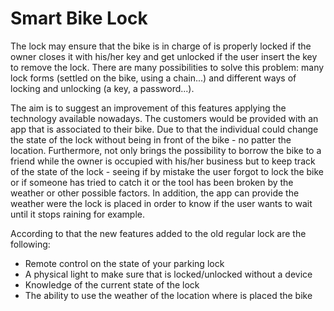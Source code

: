 # Smart Bike Lock

The lock may ensure that the bike is in charge of is properly locked if the owner closes it with his/her key and get unlocked if the user insert the key to remove the lock. There are many possibilities to solve this problem: many lock forms (settled on the bike, using a chain...) and different ways of locking and unlocking (a key, a password...).

The aim is to suggest an improvement of this features applying the technology available nowadays. The customers would be provided with an app that is associated to their bike. Due to that the individual could change the state of the lock without being in front of the bike - no patter the location. Furthermore, not only brings the possibility to borrow the bike to a friend while the owner is occupied with his/her business but to keep track of the state of the lock - seeing if by mistake the user forgot to lock the bike or if someone has tried to catch it or the tool has been broken by the weather or other possible factors. In addition, the app can provide the weather were the lock is placed in order to know if the user wants to wait until it stops raining for example.

According to that the new features added to the old regular lock are the following:
  * Remote control on the state of your parking lock
  * A physical light to make sure that is locked/unlocked without a device
  * Knowledge of the current state of the lock
  * The ability to use the weather of the location where is placed the bike
